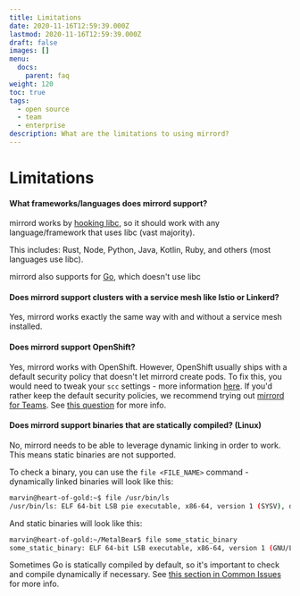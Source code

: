 ```yaml
---
title: Limitations
date: 2020-11-16T12:59:39.000Z
lastmod: 2020-11-16T12:59:39.000Z
draft: false
images: []
menu:
  docs:
    parent: faq
weight: 120
toc: true
tags:
  - open source
  - team
  - enterprise
description: What are the limitations to using mirrord?
---
```


# Limitations

#### What frameworks/languages does mirrord support?

mirrord works by [hooking libc](https://metalbear.co/blog/mirrord-internals-hooking-libc-functions-in-rust-and-fixing-bugs/), so it should work with any language/framework that uses libc (vast majority).

This includes: Rust, Node, Python, Java, Kotlin, Ruby, and others (most languages use libc).

mirrord also supports for [Go](https://metalbear.co/blog/hooking-go-from-rust-hitchhikers-guide-to-the-go-laxy/), which doesn't use libc

#### Does mirrord support clusters with a service mesh like Istio or Linkerd?

Yes, mirrord works exactly the same way with and without a service mesh installed.

#### Does mirrord support OpenShift?

Yes, mirrord works with OpenShift. However, OpenShift usually ships with a default security policy that doesn't let mirrord create pods. To fix this, you would need to tweak your `scc` settings - more information [here](https://docs.openshift.com/container-platform/3.11/admin_guide/manage_scc.html). If you'd rather keep the default security policies, we recommend trying out [mirrord for Teams](https://github.com/RinkiyaKeDad/gitbook-mirrord-docs/blob/main/overview/teams/README.md). See [this question](limitations.md#what-if-i-cant-create-containers-with-the-capabilities-mirrord-requires-in-my-cluster) for more info.

#### Does mirrord support binaries that are statically compiled? (Linux)

No, mirrord needs to be able to leverage dynamic linking in order to work. This means static binaries are not supported.

To check a binary, you can use the `file <FILE_NAME>` command - dynamically linked binaries will look like this:

```bash
marvin@heart-of-gold:~$ file /usr/bin/ls
/usr/bin/ls: ELF 64-bit LSB pie executable, x86-64, version 1 (SYSV), dynamically linked, interpreter /lib64/ld-linux-x86-64.so.2, BuildID[sha1]=36b86f957a1be53733633d184c3a3354f3fc7b12, for GNU/Linux 3.2.0, stripped
```

And static binaries will look like this:

```bash
marvin@heart-of-gold:~/MetalBear$ file some_static_binary 
some_static_binary: ELF 64-bit LSB executable, x86-64, version 1 (GNU/Linux), statically linked, BuildID[sha1]=2e1eda62d5f755377435c009e856cd7b9836734e, for GNU/Linux 3.2.0, not stripped
```

Sometimes Go is statically compiled by default, so it's important to check and compile dynamically if necessary. See [this section in Common Issues](https://github.com/RinkiyaKeDad/gitbook-mirrord-docs/blob/main/faq/common-issues/README.md#ive-run-my-program-with-mirrord-but-it-seems-to-have-no-effect) for more info.
